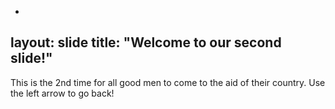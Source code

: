 -
layout: slide
title: "Welcome to our second slide!"
---
This is the 2nd time for all good men to come to the aid of their country.
Use the left arrow to go back!
